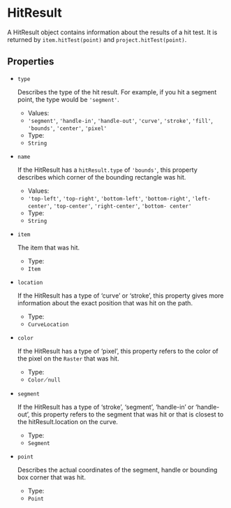# HitResult

A HitResult object contains information about the results of a hit test. It is returned by `item.hitTest(point)` and `project.hitTest(point)`.

## Properties

*   `type`

    Describes the type of the hit result. For example, if you hit a segment point, the type would be `'segment'`.

    * Values:
    * `'segment'`, `'handle-in'`, `'handle-out'`, `'curve'`, `'stroke'`, `'fill'`, `'bounds'`, `'center'`, `'pixel'`
    * Type:
    * `String`
*   `name`

    If the HitResult has a `hitResult.type` of `'bounds'`, this property describes which corner of the bounding rectangle was hit.

    * Values:
    * `'top-left'`, `'top-right'`, `'bottom-left'`, `'bottom-right'`, `'left-center'`, `'top-center'`, `'right-center'`, `'bottom- center'`
    * Type:
    * `String`
*   `item`

    The item that was hit.

    * Type:
    * `Item`
*   `location`

    If the HitResult has a type of ‘curve’ or ‘stroke’, this property gives more information about the exact position that was hit on the path.

    * Type:
    * `CurveLocation`
*   `color`

    If the HitResult has a type of ‘pixel’, this property refers to the color of the pixel on the `Raster` that was hit.

    * Type:
    * `Color`⟋`null`
*   `segment`

    If the HitResult has a type of ‘stroke’, ‘segment’, ‘handle-in’ or ‘handle-out’, this property refers to the segment that was hit or that is closest to the hitResult.location on the curve.

    * Type:
    * `Segment`
*   `point`

    Describes the actual coordinates of the segment, handle or bounding box corner that was hit.

    * Type:
    * `Point`
